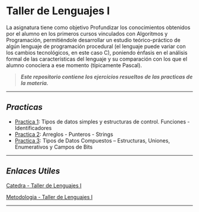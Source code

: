 # Taller de Lenguajes I
La asignatura tiene como objetivo Profundizar los conocimientos obtenidos por el alumno en los primeros cursos
vinculados con Algoritmos y Programación, permitiéndole desarrollar un estudio teórico-práctico de algún lenguaje de programación procedural (el lenguaje puede variar con los cambios tecnológicos, en este caso C), poniendo énfasis en el análisis formal de las características del lenguaje y su comparación con los que el alumno conociera a ese momento (típicamente Pascal).

>***Este repositorio contiene los ejercicios resueltos de las practicas de la materia.***
___

## ***Practicas***
* [Practica 1]((https://github.com/gonblas/Taller_de_lenguajes_I/tree/main/Practicas/Practica%201) "Practica 1"): Tipos de datos simples y estructuras de control. Funciones - Identificadores
* [Practica 2]((https://github.com/gonblas/Taller_de_lenguajes_I/tree/main/Practicas/Practica%202) "Practica 2"): Arreglos - Punteros - Strings
* [Practica 3]((https://github.com/gonblas/Taller_de_lenguajes_I/tree/main/Practicas/Practica%203) "Practica 3"): Tipos de Datos Compuestos – Estructuras, Uniones, Enumerativos y Campos de Bits
___

## ***Enlaces Utiles***

[Catedra - Taller de Lenguajes I]((http://163.10.22.92//catedras/TallerLeng1/) "Pagina de la catedra")

[Metodologia - Taller de Lenguajes I]((https://ic.info.unlp.edu.ar/wp-content/uploads/2022/02/Taller-de-Lenguajes-I.pdf) "Metodologia de la materia")

___